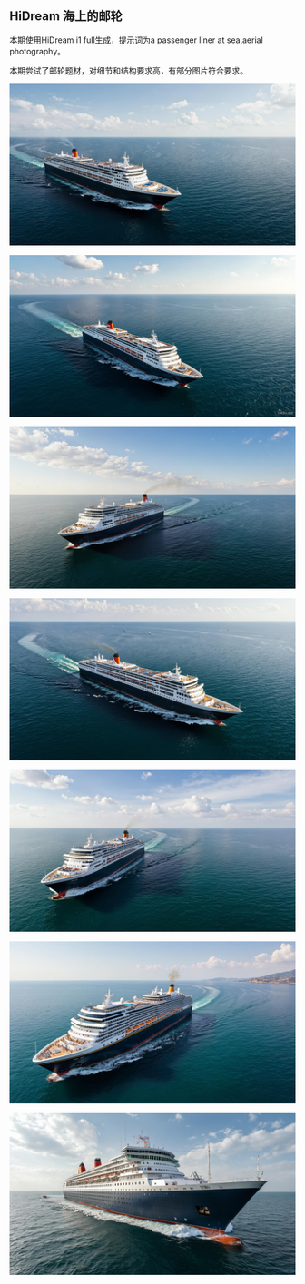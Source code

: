 ## HiDream 海上的邮轮

本期使用HiDream i1 full生成，提示词为a passenger liner at sea,aerial photography。

本期尝试了邮轮题材，对细节和结构要求高，有部分图片符合要求。

![ComfyUI_00001_.jpg](https://github.com/Willian7004/media-blog/blob/main/files/202505/2025051310/ComfyUI_00001_.jpg?raw=true)

![ComfyUI_00002_.jpg](https://github.com/Willian7004/media-blog/blob/main/files/202505/2025051310/ComfyUI_00002_.jpg?raw=true)

![ComfyUI_00005_.jpg](https://github.com/Willian7004/media-blog/blob/main/files/202505/2025051310/ComfyUI_00005_.jpg?raw=true)

![ComfyUI_00006_.jpg](https://github.com/Willian7004/media-blog/blob/main/files/202505/2025051310/ComfyUI_00006_.jpg?raw=true)

![ComfyUI_00007_.jpg](https://github.com/Willian7004/media-blog/blob/main/files/202505/2025051310/ComfyUI_00007_.jpg?raw=true)

![ComfyUI_00009_.jpg](https://github.com/Willian7004/media-blog/blob/main/files/202505/2025051310/ComfyUI_00009_.jpg?raw=true)

![ComfyUI_00010_.jpg](https://github.com/Willian7004/media-blog/blob/main/files/202505/2025051310/ComfyUI_00010_.jpg?raw=true)